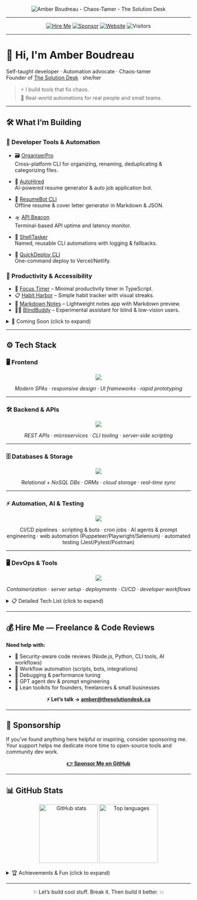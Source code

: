 <p align="center">
  <img src="https://raw.githubusercontent.com/TheSolutionDeskAndCompany/TheSolutionDeskAndCompany/main/assets/GHprofile.png" alt="Amber Boudreau - Chaos-Tamer - The Solution Desk"/>
</p>

---

<div align="center">

[![Hire Me](https://img.shields.io/badge/Freelance-Available-brightgreen?style=for-the-badge&logo=upwork)](mailto:amber@thesolutiondesk.ca)
[![Sponsor](https://img.shields.io/badge/Sponsor-❤-ff69b4?style=for-the-badge&logo=github)](https://github.com/sponsors/TheSolutionDeskAndCompany)
[![Website](https://img.shields.io/badge/Website-thesolutiondesk.ca-blue?style=for-the-badge&logo=google-chrome)](https://thesolutiondesk.ca)
![Visitors](https://komarev.com/ghpvc/?username=TheSolutionDeskAndCompany&color=blue&style=for-the-badge)

</div>

---

# 👋 Hi, I'm Amber Boudreau

Self-taught developer · Automation advocate · Chaos-tamer  
Founder of [The Solution Desk](https://thesolutiondesk.ca) · she/her  

> ⚡ I build tools that fix chaos.  
> 🧩 Real-world automations for real people and small teams.

---

## 🛠️ What I’m Building

### 🔧 Developer Tools & Automation
- 🗃️ [OrganiserPro](https://github.com/TheSolutionDeskAndCompany/OrganiserPro)  
  Cross-platform CLI for organizing, renaming, deduplicating & categorizing files.  

- 🤖 [AutoHired](https://github.com/TheSolutionDeskAndCompany/AutoHired)  
  AI-powered resume generator & auto job application bot.

- 🧠 [ResumeBot CLI](https://github.com/TheSolutionDeskAndCompany/myresumebuilder)  
  Offline resume & cover letter generator in Markdown & JSON.  

- 🛸 [API Beacon](https://github.com/TheSolutionDeskAndCompany/api-beacon)  
  Terminal-based API uptime and latency monitor.  

- 🧪 [ShellTasker](https://github.com/TheSolutionDeskAndCompany/shell-tasker)  
  Named, reusable CLI automations with logging & fallbacks.  

- 🚀 [QuickDeploy CLI](https://github.com/TheSolutionDeskAndCompany/quickdeploy)  
  One-command deploy to Vercel/Netlify.  

### 🧩 Productivity & Accessibility
- 🧘 [Focus Timer](https://github.com/TheSolutionDeskAndCompany/focus-timer) – Minimal productivity timer in TypeScript.  
- 📋 [Habit Harbor](https://github.com/TheSolutionDeskAndCompany/habit-harbor) – Simple habit tracker with visual streaks.  
- 📓 [Markdown Notes](https://github.com/TheSolutionDeskAndCompany/markdown-notes) – Lightweight notes app with Markdown preview.  
- 🧑‍🦯 [BlindBuddy](https://github.com/TheSolutionDeskAndCompany/blindbuddy) – Experimental assistant for blind & low-vision users.

<details>
<summary>🚧 Coming Soon (click to expand)</summary>

- 🧰 SolutionDesk CLI Suite – Unified interface for file management, job tools, and Git automation.  
- 🧠 AI-Assisted SOP Generator – Converts notes or recordings into clean, versioned SOPs.  
- 🔐 Security Toolkit – Recon, token leak detection, endpoint fuzzing & CLI testing.  
- 💼 Client Portal – Self-service dashboard for freelance projects, file drops & chatbot support.  
- ✍️ Writing & Guides — honest, practical automation posts for small teams and solo builders *(coming soon)*

</details>

---
## ⚙️ Tech Stack

### 🖥️ Frontend
<p align="center">
  <img src="https://skillicons.dev/icons?i=html,css,sass,js,ts,react,nextjs,vue,tailwind,vite&perline=10" />
</p>
<p align="center"><i>Modern SPAs · responsive design · UI frameworks · rapid prototyping</i></p>

---

### 🛠️ Backend & APIs
<p align="center">
  <img src="https://skillicons.dev/icons?i=nodejs,express,flask,python,bash&perline=10" />
</p>
<p align="center"><i>REST APIs · microservices · CLI tooling · server-side scripting</i></p>

---

### 🗄️ Databases & Storage
<p align="center">
  <img src="https://skillicons.dev/icons?i=mongodb,postgresql,sqlite,firebase,supabase,prisma&perline=10" />
</p>
<p align="center"><i>Relational + NoSQL DBs · ORMs · cloud storage · real-time sync</i></p>

---

### ⚡ Automation, AI & Testing
<p align="center">
  <img src="https://skillicons.dev/icons?i=githubactions,openai,selenium,pytest,jest,postman&perline=10" />
</p>
<p align="center">
  CI/CD pipelines · scripting & bots · cron jobs · AI agents & prompt engineering ·  
  web automation (Puppeteer/Playwright/Selenium) · automated testing (Jest/Pytest/Postman)
</p>

---

### 🖥️ DevOps & Tools
<p align="center">
  <img src="https://skillicons.dev/icons?i=linux,ubuntu,docker,git,github,vercel,netlify,replit,vscode&perline=10" />
</p>
<p align="center"><i>Containerization · server setup · deployments · CI/CD · developer workflows</i></p>

</div>


<details>
<summary>📋 Detailed Tech List (click to expand)</summary>

**Languages & Frameworks**  
JavaScript · TypeScript · Python · Bash · HTML/CSS · Markdown  
React · Node.js · Express · Flask · EJS · Shell scripting  

**Databases & Storage**  
MongoDB · Supabase · Firebase · PostgreSQL · SQLite  
Mongoose · Prisma · Sequelize  

**Automation & Scripting**  
Puppeteer · Playwright · Selenium · Cron · GitHub Actions  
Python scripting · CLI tools · Web scraping  

**AI / ML / LLMs**  
OpenAI API · LangChain · GPT agents · Codeium · Prompt engineering  

**DevOps & Infra**  
Linux (Kali, Ubuntu, Armbian) · Docker · SSH · Netlify · Replit  
VSCode · Git · systemd · Web server setup  

**Security & Hacking**  
Burp Suite · FFUF · dirsearch · subfinder · OWASP ZAP · Postman  
XSS · SSRF · IDOR · recon scripting · JWT · vulnerability disclosure  

**Other Tools**  
Notion · Mailgun · SendGrid · Gist · GitHub Pages · Markdown automation  

</details>

---

## 💰 Hire Me — Freelance & Code Reviews
**Need help with:**
- 🔐 Security-aware code reviews (Node.js, Python, CLI tools, AI workflows)  
- 🤖 Workflow automation (scripts, bots, integrations)  
- 🧪 Debugging & performance tuning  
- 🧠 GPT agent dev & prompt engineering  
- 🧰 Lean toolkits for founders, freelancers & small businesses  

<p align="center">
  <b>⚡ Let’s talk → <a href="mailto:amber@thesolutiondesk.ca">amber@thesolutiondesk.ca</a></b>
</p>

---

## 💖 Sponsorship
If you’ve found anything here helpful or inspiring, consider sponsoring me.  
Your support helps me dedicate more time to open-source tools and community dev work.

<p align="center">
  <a href="https://github.com/sponsors/TheSolutionDeskAndCompany"><b>👉 Sponsor Me on GitHub</b></a>
</p>

---

## 📊 GitHub Stats

<p align="center">
  <img height="160" src="https://github-readme-stats.vercel.app/api?username=TheSolutionDeskAndCompany&show_icons=true&theme=radical" alt="GitHub stats"/>
  <img height="160" src="https://github-readme-stats.vercel.app/api/top-langs/?username=TheSolutionDeskAndCompany&layout=compact&theme=radical" alt="Top languages"/>
</p>

<details>
<summary>🏆 Achievements & Fun (click to expand)</summary>

<p align="center">
  <img src="https://github-profile-trophy.vercel.app/?username=TheSolutionDeskAndCompany&theme=radical&margin-w=10&margin-h=10&column=6" alt="GitHub Trophies"/>
</p>

<p align="center">
  <img src="https://raw.githubusercontent.com/TheSolutionDeskAndCompany/TheSolutionDeskAndCompany/output/github-contribution-grid-snake.svg" alt="Snake animation"/>
</p>


</details>

---

<p align="center">
  ✨ Let’s build cool stuff. Break it. Then build it better. 💥
</p>
